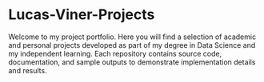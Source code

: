 # Lucas-Viner-Projects
Welcome to my project portfolio. Here you will find a selection of academic and personal projects developed as part of my degree in Data Science and my independent learning. Each repository contains source code, documentation, and sample outputs to demonstrate implementation details and results.  
